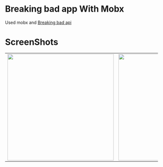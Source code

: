 # Breaking bad app With Mobx
Used mobx and [Breaking bad api](https://breakingbadapi.com/)

<h1>ScreenShots</h1>
<table>
  <tr><td><img src="https://user-images.githubusercontent.com/44341663/156653907-6620f87c-6b56-414b-aae3-860dc2eafc3b.png" width =350/></td><td> <img src="https://user-images.githubusercontent.com/44341663/156653914-e88c9a7b-709d-4e48-89e7-6c27e3e3900e.png" width =350/></td><td><img src="https://user-images.githubusercontent.com/44341663/156653919-1822d91a-8a8d-4a88-86ba-5c228d340b6e.png" width =350/></td></tr>
  <tr></tr>
  <tr></tr>
</table>
